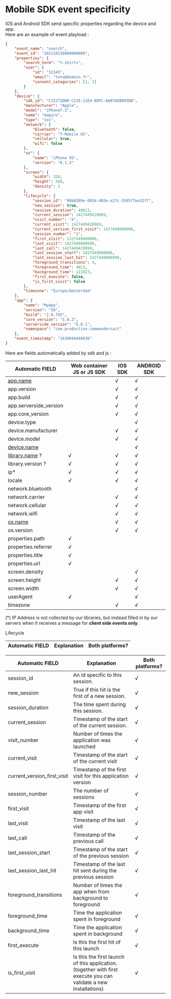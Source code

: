 # Mobile SDK event specificity

IOS and Android SDK send specific properties regarding the device and app.\
Here are an example of event playload :&#x20;

```json
{
	"event_name": "search",
	"event_id": "202110130000000000",
	"properties": {
		"search_term": "t-shirts",
		"user": {
			"id": "12345",
			"email": "toto@domain.fr",
			"consent_categories": [1, 3]
		}
	},
	"device": {
		"sdk_id": "C32272DB0-C21E-11E4-8DFC-AA07A5B093DB",
		"manufacturer": "Apple",
		"model": "iPhone7.3",
		"name": "maguro",
		"type": "ios",
		"network": {
			"bluetooth": false,
			"carrier": "T-Mobile US",
			"cellular": true,
			"wifi": false
		},
		"os": {
			"name": "iPhone OS",
			"version": "8.1.3"
		},
		"screen": {
			"width": 320,
			"height": 568,
			"density": 2
		},
		"lifecycle": {
			"session_id": "99b0289e-0934-403e-a27c-3585f7ee32f7",
			"new_session": true,
			"session_duration": 40613,
			"current_session": 1427449428069,
			"visit_number": "4",
			"current_visit": 1427449428069,
			"current_version_first_visit": 1427449000000,
			"session_number": "1",
			"first_visit": 1327449000000,
			"last_visit": 1427449000000,
			"last_call": 1427449429999,
			"last_session_start": 1427449000000,
			"last_session_last_hit": 1427449000999,
			"foreground_transitions": 4,
			"foreground_time": 4013,
			"background_time": 121023,
			"first_execute": false,
			"is_first_visit": false
		},
		"timezone": "Europe/Amsterdam"
	},
	"app": {
		"name": "MyApp",
		"version": "58",
		"build": "2.0.755",
		"core_version": "5.0.2",
		"serverside_version": "5.0.1",
		"namespace": "com.production.commandersact"
	},
	"event_timestamp": "1639044446636"
}
```

Here are fields automatically added by sdk and js :

| Automatic FIELD                       | Web container JS or JS SDK | IOS SDK | ANDROID SDK |
| ------------------------------------- | -------------------------- | ------- | ----------- |
| [app.name](http://app.name)           |                            | √       | √           |
| app.version                           |                            | √       | √           |
| app.build                             |                            | √       | √           |
| app.serverside\_version               |                            | √       | √           |
| app.core\_version                     |                            | √       | √           |
| device.type                           |                            |         | √           |
| device.manufacturer                   |                            | √       | √           |
| device.model                          |                            | √       | √           |
| [device.name](http://device.name)     |                            |         | √           |
| [library.name](http://library.name) ? | √                          | √       | √           |
| library.version ?                     | √                          | √       | √           |
| ip\*                                  | √                          | √       | √           |
| locale                                | √                          | √       | √           |
| network.bluetooth                     |                            |         | √           |
| network.carrier                       |                            | √       | √           |
| network.cellular                      |                            | √       | √           |
| network.wifi                          |                            | √       | √           |
| [os.name](http://os.name)             |                            | √       | √           |
| os.version                            |                            | √       | √           |
| properties.path                       | √                          |         |             |
| properties.referrer                   | √                          |         |             |
| properties.title                      | √                          |         |             |
| properties.url                        | √                          |         |             |
| screen.density                        |                            |         | √           |
| screen.height                         |                            | √       | √           |
| screen.width                          |                            | √       | √           |
| userAgent                             | √                          |         | √           |
| timezone                              |                            | √       | √           |

(\*) IP Address is not collected by our libraries, but instead filled in by our servers when it receives a message for **client side events only**.

&#x20;

Lifecycle

| Automatic FIELD | **Explanation** | Both platforms? |
| --------------- | --------------- | --------------- |

| Automatic FIELD                | **Explanation**                                                                                                  | Both platforms? |
| ------------------------------ | ---------------------------------------------------------------------------------------------------------------- | --------------- |
| session\_id                    | An id specific to this session.                                                                                  | √               |
| new\_session                   | True if this hit is the first of a new session.                                                                  | √               |
| session\_duration              | The time spent during this session.                                                                              | √               |
| current\_session               | Timestamp of the start of the current session.                                                                   | √               |
| visit\_number                  | Number of times the application was launched                                                                     | √               |
| current\_visit                 | Timestamp of the start of the current visit                                                                      | √               |
| current\_version\_first\_visit | Timestamp of the first visit for this application version                                                        | √               |
| session\_number                | The number of sessions                                                                                           | √               |
| first\_visit                   | Timestamp of the first app visit                                                                                 | √               |
| last\_visit                    | Timestamp of the last visit                                                                                      | √               |
| last\_call                     | Timestamp of the previous call                                                                                   | √               |
| last\_session\_start           | Timestamp of the start of the previous session                                                                   | √               |
| last\_session\_last\_hit       | Timestamp of the last hit sent during the previous session                                                       | √               |
| foreground\_transitions        | Number of times the app when from background to foreground                                                       | √               |
| foreground\_time               | Time the application spent in foreground                                                                         | √               |
| background\_time               | Time the application spent in background                                                                         | √               |
| first\_execute                 | Is this the first hit of this launch                                                                             | √               |
| is\_first\_visit               | Is this the first launch of this application. (together with first execute you can validate a new installations) | √               |
